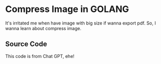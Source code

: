 # Compress Image in GOLANG

It's irritated me when have image with big size if wanna export pdf. So, I wanna learn about compress image.

## Source Code

This code is from Chat GPT, ehe!